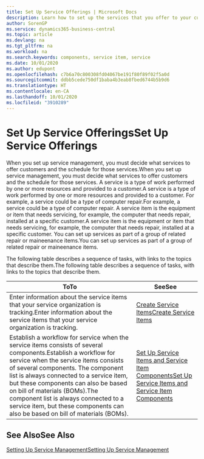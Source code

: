 ```yaml
---
title: Set Up Service Offerings | Microsoft Docs
description: Learn how to set up the services that you offer to your customers.
author: SorenGP
ms.service: dynamics365-business-central
ms.topic: article
ms.devlang: na
ms.tgt_pltfrm: na
ms.workload: na
ms.search.keywords: components, service item, service
ms.date: 10/01/2020
ms.author: edupont
ms.openlocfilehash: c7b6a70c800308fd04067be191f80f89f02f5a0d
ms.sourcegitcommit: ddbb5cede750df1baba4b3eab8fbed6744b5b9d6
ms.translationtype: HT
ms.contentlocale: en-CA
ms.lasthandoff: 10/01/2020
ms.locfileid: "3910289"
---
```

# <a name="set-up-service-offerings"></a><span data-ttu-id="30c2f-103">Set Up Service Offerings</span><span class="sxs-lookup"><span data-stu-id="30c2f-103">Set Up Service Offerings</span></span>
<span data-ttu-id="30c2f-104">When you set up service management, you must decide what services to offer customers and the schedule for those services.</span><span class="sxs-lookup"><span data-stu-id="30c2f-104">When you set up service management, you must decide what services to offer customers and the schedule for those services.</span></span> <span data-ttu-id="30c2f-105">A service is a type of work performed by one or more resources and provided to a customer.</span><span class="sxs-lookup"><span data-stu-id="30c2f-105">A service is a type of work performed by one or more resources and provided to a customer.</span></span> <span data-ttu-id="30c2f-106">For example, a service could be a type of computer repair.</span><span class="sxs-lookup"><span data-stu-id="30c2f-106">For example, a service could be a type of computer repair.</span></span> <span data-ttu-id="30c2f-107">A service item is the equipment or item that needs servicing, for example, the computer that needs repair, installed at a specific customer.</span><span class="sxs-lookup"><span data-stu-id="30c2f-107">A service item is the equipment or item that needs servicing, for example, the computer that needs repair, installed at a specific customer.</span></span> <span data-ttu-id="30c2f-108">You can set up services as part of a group of related repair or maineenance items.</span><span class="sxs-lookup"><span data-stu-id="30c2f-108">You can set up services as part of a group of related repair or maineenance items.</span></span>  
  
<span data-ttu-id="30c2f-109">The following table describes a sequence of tasks, with links to the topics that describe them.</span><span class="sxs-lookup"><span data-stu-id="30c2f-109">The following table describes a sequence of tasks, with links to the topics that describe them.</span></span>  
  
|<span data-ttu-id="30c2f-110">**To**</span><span class="sxs-lookup"><span data-stu-id="30c2f-110">**To**</span></span>|<span data-ttu-id="30c2f-111">**See**</span><span class="sxs-lookup"><span data-stu-id="30c2f-111">**See**</span></span>|  
|------------|-------------|  
|<span data-ttu-id="30c2f-112">Enter information about the service items that your service organization is tracking.</span><span class="sxs-lookup"><span data-stu-id="30c2f-112">Enter information about the service items that your service organization is tracking.</span></span>|[<span data-ttu-id="30c2f-113">Create Service Items</span><span class="sxs-lookup"><span data-stu-id="30c2f-113">Create Service Items</span></span>](service-how-to-create-service-items.md)|  
|<span data-ttu-id="30c2f-114">Establish a workflow for service when the service items consists of several components.</span><span class="sxs-lookup"><span data-stu-id="30c2f-114">Establish a workflow for service when the service items consists of several components.</span></span> <span data-ttu-id="30c2f-115">The component list is always connected to a service item, but these components can also be based on bill of materials (BOMs).</span><span class="sxs-lookup"><span data-stu-id="30c2f-115">The component list is always connected to a service item, but these components can also be based on bill of materials (BOMs).</span></span>|[<span data-ttu-id="30c2f-116">Set Up Service Items and Service Item Components</span><span class="sxs-lookup"><span data-stu-id="30c2f-116">Set Up Service Items and Service Item Components</span></span>](service-how-setup-service-items.md)|  
  
## <a name="see-also"></a><span data-ttu-id="30c2f-117">See Also</span><span class="sxs-lookup"><span data-stu-id="30c2f-117">See Also</span></span>  
[<span data-ttu-id="30c2f-118">Setting Up Service Management</span><span class="sxs-lookup"><span data-stu-id="30c2f-118">Setting Up Service Management</span></span>](service-setup-service.md)   